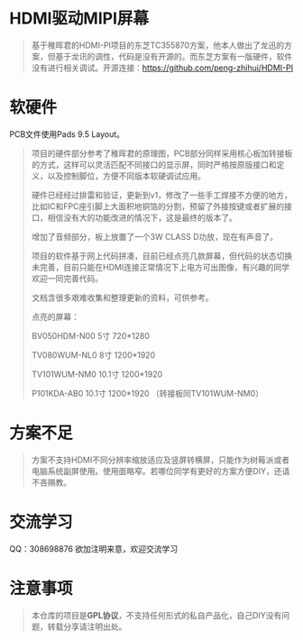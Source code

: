 # HDMI驱动MIPI屏幕

>基于稚晖君的HDMI-PI项目的东芝TC355870方案，他本人做出了龙迅的方案，但基于龙讯的调性，代码是没有开源的。而东芝方案有一版硬件，软件没有进行相关调试。开源连接：https://github.com/peng-zhihui/HDMI-PI

# 软硬件
PCB文件使用Pads 9.5 Layout。
>项目的硬件部分参考了稚晖君的原理图，PCB部分同样采用核心板加转接板的方式，这样可以灵活匹配不同接口的显示屏，同时严格按原版接口和定义，以及控制脚位，方便不同版本软硬调试应用。
>
>硬件已经经过排雷和验证，更新到v1，修改了一些手工焊接不方便的地方，比如IC和FPC座引脚上大面积地铜箔的分割，预留了外接按键或者扩展的接口，相信没有大的功能改进的情况下，这是最终的版本了。
>
>增加了音频部分，板上放置了一个3W CLASS D功放，现在有声音了。
>
>项目的软件基于网上代码拼凑，目前已经点亮几款屏幕，但代码的状态切换未完善，目前只能在HDMI连接正常情况下上电方可出图像，有兴趣的同学欢迎一同完善代码。
>
>文档含很多艰难收集和整理更新的资料，可供参考。
>
>点亮的屏幕：
>
>BV050HDM-N00     5寸        720*1280
>
>TV080WUM-NL0     8寸        1200*1920
>
>TV101WUM-NM0   10.1寸       1200*1920
>
>P101KDA-AB0     10.1寸     1200*1920 （转接板同TV101WUM-NM0）
>
# 方案不足
>方案不支持HDMI不同分辨率缩放适应及竖屏转横屏，只能作为树莓派或者电脑系统副屏使用。使用面略窄。若哪位同学有更好的方案方便DIY，还请不吝赐教。

# 交流学习
QQ：308698876 欲加注明来意，欢迎交流学习

# 注意事项
> 本仓库的项目是**GPL协议**，不支持任何形式的私自产品化，自己DIY没有问题，转载分享请注明出处。
